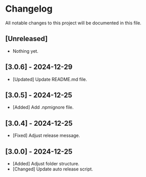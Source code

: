 # Changelog

All notable changes to this project will be documented in this file.

## [Unreleased]

- Nothing yet.

## [3.0.6] - 2024-12-29

- [Updated] Update README.md file.

## [3.0.5] - 2024-12-25

- [Added] Add .npmignore file.

## [3.0.4] - 2024-12-25

- [Fixed] Adjust release message.

## [3.0.0] - 2024-12-25

- [Added] Adjust folder structure.
- [Changed] Update auto release script.
